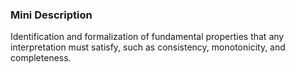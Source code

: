 ### Mini Description

Identification and formalization of fundamental properties that any interpretation must satisfy, such as consistency, monotonicity, and completeness.

